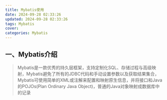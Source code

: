 ```yaml
---
title: Mybatis使用
date: 2024-09-28 02:33:26
updated: 2024-09-28 02:33:26
tags: Mybatis
cover: 
categories: Mybatis
---
```


## 一、Mybatis介绍

> Mybatis是一款优秀的持久层框架，支持定制化SQL、存储过程与高级映射，Mybatis避免了所有的JDBC代码和手动设置参数以及获取结果集合，Mybatis可使用简单的XML或注解来配置和映射原生信息，并将接口和Java的POJOs(Plan Ordinary Java Object)，普通的Java对象映射成数据库中的记录

